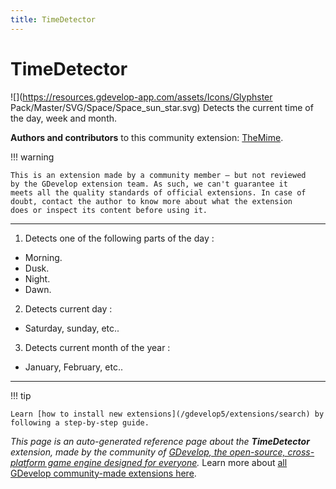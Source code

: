 ```yaml
---
title: TimeDetector
---
```

# TimeDetector

![](https://resources.gdevelop-app.com/assets/Icons/Glyphster Pack/Master/SVG/Space/Space_sun_star.svg)
Detects the current time of the day, week and month.

**Authors and contributors** to this community extension: [TheMime](https://gd.games/TheMime).

!!! warning
    
        
    This is an extension made by a community member — but not reviewed
    by the GDevelop extension team. As such, we can't guarantee it
    meets all the quality standards of official extensions. In case of
    doubt, contact the author to know more about what the extension
    does or inspect its content before using it.
    

---

1. Detects one of the following parts of the day : 


- Morning.
- Dusk.
- Night.
- Dawn.

2. Detects current day : 


- Saturday, sunday, etc..

3. Detects current month of the year : 


- January, February, etc..

---

!!! tip

    Learn [how to install new extensions](/gdevelop5/extensions/search) by following a step-by-step guide.

*This page is an auto-generated reference page about the **TimeDetector** extension, made by the community of [GDevelop, the open-source, cross-platform game engine designed for everyone](https://gdevelop.io/).* Learn more about [all GDevelop community-made extensions here](/gdevelop5/extensions).